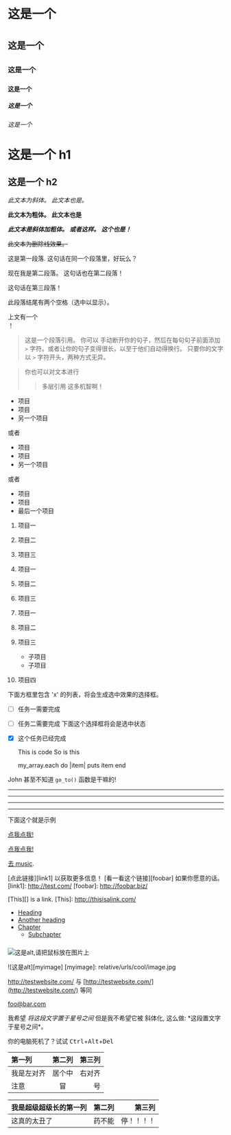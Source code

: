 
<!--这意味着我们可以在 Markdown 里使用任何 HTML 元素，比如注释元素，
且不会被 Markdown 解析器所影响。不过如果你在 Markdown 文件内创建了 HTML 元素，
你将无法在 HTML 元素的内容中使用 Markdown 语法。-->

# 这是一个 <h1>
## 这是一个 <h2>
### 这是一个 <h3>
#### 这是一个 <h4>
##### 这是一个 <h5>
###### 这是一个 <h6>

这是一个 h1
=============

这是一个 h2
-------------

*此文本为斜体。*
_此文本也是。_

**此文本为粗体。**
__此文本也是__

***此文本是斜体加粗体。***
**_或者这样。_**
*__这个也是！__*

~~此文本为删除线效果。~~

这是第一段落. 这句话在同一个段落里，好玩么？

现在我是第二段落。
这句话也在第二段落！


这句话在第三段落！

此段落结尾有两个空格（选中以显示）。  

上文有一个 <br /> ！

> 这是一个段落引用。 你可以
> 手动断开你的句子，然后在每句句子前面添加 `>` 字符。或者让你的句子变得很长，以至于他们自动得换行。
> 只要你的文字以 `>` 字符开头，两种方式无异。

> 你也可以对文本进行
>> 多层引用
> 这多机智啊！

* 项目
* 项目
* 另一个项目

或者

+ 项目
+ 项目
+ 另一个项目

或者

- 项目
- 项目
- 最后一个项目

1. 项目一
2. 项目二
3. 项目三

1. 项目一
1. 项目二
1. 项目三

1. 项目一
2. 项目二
3. 项目三
    * 子项目
    * 子项目
4. 项目四

下面方框里包含 'x' 的列表，将会生成选中效果的选择框。
- [ ] 任务一需要完成
- [ ] 任务二需要完成
下面这个选择框将会是选中状态
- [x] 这个任务已经完成

    This is code
    So is this

    my_array.each do |item|
      puts item
    end

John 甚至不知道 `go_to()` 函数是干嘛的!



***
---
- - -
****************

下面这个就是示例

[点我点我!](http://test.com/)

[点我点我!](http://test.com/ "连接到Test.com")

[去 music](/music/).

[点此链接][link1] 以获取更多信息！
[看一看这个链接][foobar] 如果你愿意的话。
[link1]: http://test.com/
[foobar]: http://foobar.biz/

[This][] is a link.
[This]: http://thisisalink.com/

- [Heading](#heading)
- [Another heading](#another-heading)
- [Chapter](#chapter)
  - [Subchapter <h3 />](#subchapter-h3-)

![这是alt,请把鼠标放在图片上](http://imgur.com/myimage.jpg "这是title")

![这是alt][myimage]
[myimage]: relative/urls/cool/image.jpg

<http://testwebsite.com/> 与
[http://testwebsite.com/](http://testwebsite.com/) 等同

<foo@bar.com>

我希望 *将这段文字置于星号之间* 但是我不希望它被
斜体化, 这么做: \*这段置文字于星号之间\*。

你的电脑死机了？试试
<kbd>Ctrl</kbd>+<kbd>Alt</kbd>+<kbd>Del</kbd>

| 第一列        | 第二列    | 第三列       |
| :----------- | :-------: | ----------: |
| 我是左对齐    | 居个中    | 右对齐       |
| 注意          | 冒       | 号           |

我是超级超级长的第一列 | 第二列 | 第三列
:-- | :-: | --:
这真的太丑了 | 药不能 | 停！！！！

